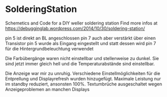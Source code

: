 # SolderingStation
Schemetics and Code for a DIY weller soldering station
Find more infos at https://debugginglab.wordpress.com/2014/10/30/soldering-station/

pin 5 ist direkt an BL angeschlossen
pin 7 auch aber verstärkt über einen Transistor
pin 5 wurde als Eingang eingestellt und statt dessen wird pin 7 für die Hintergrundbeleuchtung verwendet

Die Farbübergänge waren nicht einstellbar und stellenweise zu dunkel. Sie sind jetzt immer gleich hell und die Temperaturabstände sind
einstellbar.

Die Anzeige war mir zu unruhig. Verschiedene Einstellmöglichkeiten für die Entprellung und Displayrefresh wurden hinzugefügt.
Maximale Leistung nur im standby reduziert, ansonsten 100%.
Textumbrüche ausgeschaltet wegen Anzeigeproblemen an manchen Displays
